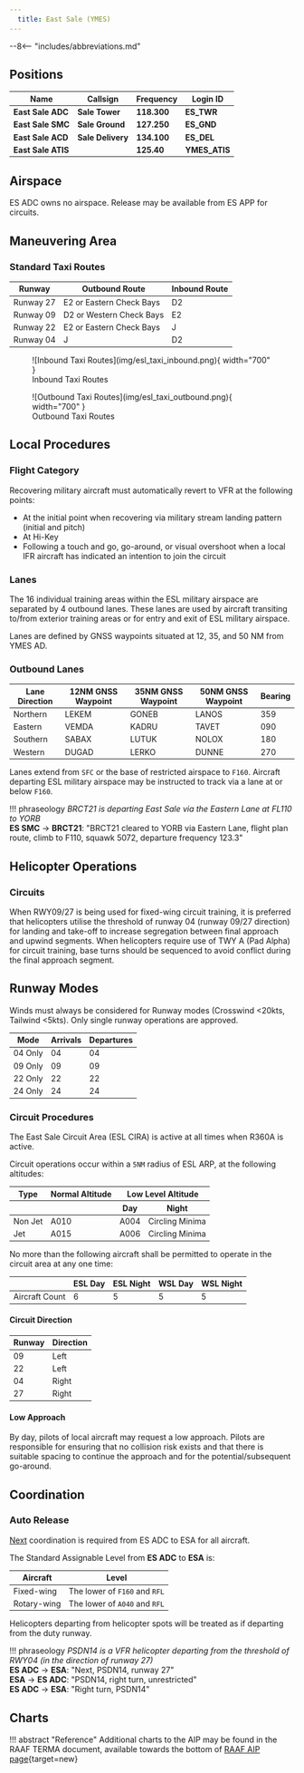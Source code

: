```yaml
---
  title: East Sale (YMES)
---
```


--8<-- "includes/abbreviations.md"

## Positions

| Name               | Callsign           | Frequency        | Login ID             |
| ------------------ | --------------     | ---------------- | -----------------------------|
| **East Sale ADC**      | **Sale Tower**    | **118.300**          | **ES_TWR**                       |
| **East Sale SMC**      | **Sale Ground**   | **127.250**          | **ES_GND**                       |
| **East Sale ACD**      | **Sale Delivery** | **134.100**          | **ES_DEL**                       |
| **East Sale ATIS**     |                    | **125.40**           | **YMES_ATIS**                    |

## Airspace
ES ADC owns no airspace. Release may be available from ES APP for circuits.

## Maneuvering Area
### Standard Taxi Routes
| Runway     | Outbound Route                   | Inbound Route                   |
| ---------- | -------------------------------- | --------------------------------|
| Runway 27  | E2 or Eastern Check Bays         | D2                              |
| Runway 09  | D2 or Western Check Bays         | E2                              |
| Runway 22  | E2 or Eastern Check Bays         | J                               |
| Runway 04  | J                                | D2                              |

<figure markdown>
![Inbound Taxi Routes](img/esl_taxi_inbound.png){ width="700" }
<figcaption>Inbound Taxi Routes</figcaption>
</figure>

<figure markdown>
![Outbound Taxi Routes](img/esl_taxi_outbound.png){ width="700" }
<figcaption>Outbound Taxi Routes</figcaption>
</figure>

## Local Procedures 
### Flight Category
Recovering military aircraft must automatically revert to VFR at the following points:

- At the initial point when recovering via military stream landing pattern (initial and pitch)
- At Hi-Key
- Following a touch and go, go-around, or visual overshoot when a local IFR aircraft has indicated an intention to join the circuit

### Lanes
The 16 individual training areas within the ESL military airspace are separated by 4 outbound lanes. These lanes are used by aircraft transiting to/from exterior training areas or for entry and exit of ESL military airspace.

Lanes are defined by GNSS waypoints situated at 12, 35, and 50 NM from YMES AD.

### Outbound Lanes

| Lane Direction | 12NM GNSS Waypoint | 35NM GNSS Waypoint | 50NM GNSS Waypoint | Bearing |
| -------------- | ------------------ | ------------------ | ------------------ | ------- |
| Northern       | LEKEM              | GONEB              | LANOS              | 359     |
| Eastern        | VEMDA              | KADRU              | TAVET              | 090     |
| Southern       | SABAX              | LUTUK              | NOLOX              | 180     |
| Western        | DUGAD              | LERKO              | DUNNE              | 270     |

Lanes extend from `SFC` or the base of restricted airspace to `F160`. Aircraft departing ESL military airspace may be instructed to track via a lane at or below `F160`.

!!! phraseology
    *BRCT21 is departing East Sale via the Eastern Lane at FL110 to YORB*  
    **ES SMC** -> **BRCT21**: "BRCT21 cleared to YORB via Eastern Lane, flight plan route, climb to F110, squawk 5072, departure frequency 123.3"

## Helicopter Operations
### Circuits  
When RWY09/27 is being used for fixed-wing circuit training, it is preferred that helicopters utilise the threshold of runway 04 (runway 09/27 direction) for landing and take-off to increase segregation between final approach and upwind segments. When helicopters require use of TWY A (Pad Alpha) for circuit training, base turns should be sequenced to avoid conflict during the final approach segment.

## Runway Modes
Winds must always be considered for Runway modes (Crosswind <20kts, Tailwind <5kts). Only single runway operations are approved.

| Mode | Arrivals  | Departures |
| ----------------| --------- | ---------- |
| 04 Only | 04 | 04 |
| 09 Only | 09 | 09 |
| 22 Only | 22 | 22 |
| 24 Only | 24 | 24 |

### Circuit Procedures
The East Sale Circuit Area (ESL CIRA) is active at all times when R360A is active.

Circuit operations occur within a `5NM` radius of ESL ARP, at the following altitudes:

<table>
  <thead>
    <tr>
      <th>Type</th>
      <th>Normal Altitude</th>
      <th colspan="2">Low Level Altitude</th>
    </tr>
    <tr>
      <th></th>
      <th></th>
      <th>Day</th>
      <th>Night</th>
    </tr>
  </thead>
  <tbody>
    <tr>
      <td>Non Jet</td>
      <td>A010</td>
      <td>A004</td>
      <td>Circling Minima</td>
    </tr>
    <tr>
      <td>Jet</td>
      <td>A015</td>
      <td>A006</td>
      <td>Circling Minima</td>
    </tr>
  </tbody>
</table>

No more than the following aircraft shall be permitted to operate in the circuit area at any one time:

| | ESL Day | ESL Night | WSL Day | WSL Night |
| ------ | ------- | --------- | ------- | --------- |
| Aircraft Count    | 6       | 5         | 5       | 5         |

#### Circuit Direction
| Runway | Direction |
| ------ | ----------|
| 09     | Left      |
| 22     | Left      |
| 04     | Right     |
| 27     | Right     |

#### Low Approach
By day, pilots of local aircraft may request a low approach. Pilots are responsible for ensuring that no collision risk exists and that there is suitable spacing to continue the approach and for the potential/subsequent go-around.

## Coordination
### Auto Release
[Next](../../controller-skills/coordination.md#next) coordination is required from ES ADC to ESA for all aircraft.

The Standard Assignable Level from  **ES ADC** to **ESA** is:

| Aircraft | Level |
| -------- | ----- |
| Fixed-wing | The lower of `F160` and `RFL` |
| Rotary-wing | The lower of `A040` and `RFL` |

Helicopters departing from helicopter spots will be treated as if departing from the duty runway.

!!! phraseology
    *PSDN14 is a VFR helicopter departing from the threshold of RWY04 (in the direction of runway 27)*  
    <span class="hotline">**ES ADC** -> **ESA**</span>: "Next, PSDN14, runway 27"  
    <span class="hotline">**ESA** -> **ES ADC**</span>: "PSDN14, right turn, unrestricted"  
    <span class="hotline">**ES ADC** -> **ESA**</span>: "Right turn, PSDN14" 

## Charts
!!! abstract "Reference"
    Additional charts to the AIP may be found in the RAAF TERMA document, available towards the bottom of [RAAF AIP page](https://ais-af.airforce.gov.au/australian-aip){target=new}